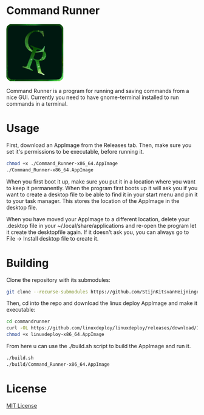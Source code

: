 # Command Runner

<img src="src/command_runner.png" alt="Command Runner Logo" width="150"/>

Command Runner is a program for running and saving commands from a nice GUI.
Currently you need to have gnome-terminal installed to run commands in a terminal.

# Usage

First, download an AppImage from the Releases tab. Then, make sure you set it's permissions to be executable, before running it.
```sh
chmod +x ./Command_Runner-x86_64.AppImage
./Command_Runner-x86_64.AppImage
```
When you first boot it up, make sure you put it in a location where you want to keep it permanently. When the program first boots up
it will ask you if you want to create a desktop file to be able to find it in your start menu and pin it to your task manager. This stores the location
of the AppImage in the desktop file. 

When you have moved your AppImage to a different location, delete your .desktop file in your ~/.local/share/applications and re-open the program
let it create the desktopfile again. If it doesn't ask you, you can always go to File -> Install desktop file to create it.

# Building

Clone the repository with its submodules:

```sh
git clone --recurse-submodules https://github.com/StijnKitsvanHeijningen/commandrunner.git
```
Then, cd into the repo and download the linux deploy AppImage and make it executable:
```sh
cd commandrunner
curl -OL https://github.com/linuxdeploy/linuxdeploy/releases/download/1-alpha-20240109-1/linuxdeploy-x86_64.AppImage
chmod +x linuxdeploy-x86_64.AppImage
```
From here u can use the ./build.sh script to build the AppImage and run it.
```sh
./build.sh
./build/Command_Runner-x86_64.AppImage
```

# License
[MIT License](./LICENSE.md)
